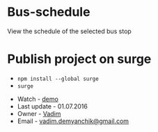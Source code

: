 # Bus-schedule
View the schedule of the selected bus stop

# Publish project on surge
* `npm install --global surge`
* `surge`
- Watch - [demo](http://scarce-nation.surge.sh/)
- Last update - 01.07.2016
- Owner - [Vadim](https://github.com/DemyanchikVadim)
- Email - vadim.demyanchik@gmail.com
